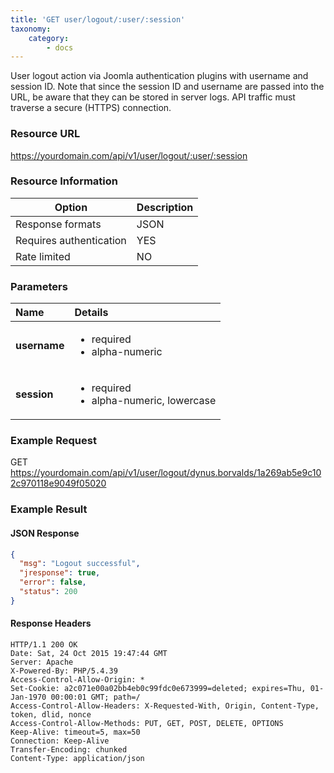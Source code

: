 ```yaml
---
title: 'GET user/logout/:user/:session'
taxonomy:
    category:
        - docs
---
```


User logout action via Joomla authentication plugins with username and session ID. Note that since the session ID and username are passed into the URL, be aware that they can be stored in server logs. API traffic must traverse a secure (HTTPS) connection.

### Resource URL
https://yourdomain.com/api/v1/user/logout/:user/:session

### Resource Information

| Option | Description |
| ------ | ----------- |
| Response formats   | JSON |
| Requires authentication | YES |
| Rate limited    | NO |

### Parameters

|  Name  |  Details  |  
|  :-----          |  :-----          |
|  **username** | <ul><li>required</li><li>alpha-numeric</li></ul> |
|  **session** | <ul><li>required</li><li>alpha-numeric, lowercase</li></ul> |


### Example Request

GET
https://yourdomain.com/api/v1/user/logout/dynus.borvalds/1a269ab5e9c102c970118e9049f05020

### Example Result

#### JSON Response

```json
{
  "msg": "Logout successful",
  "jresponse": true,
  "error": false,
  "status": 200
}
```
#### Response Headers
```
HTTP/1.1 200 OK
Date: Sat, 24 Oct 2015 19:47:44 GMT
Server: Apache
X-Powered-By: PHP/5.4.39
Access-Control-Allow-Origin: *
Set-Cookie: a2c071e00a02bb4eb0c99fdc0e673999=deleted; expires=Thu, 01-Jan-1970 00:00:01 GMT; path=/
Access-Control-Allow-Headers: X-Requested-With, Origin, Content-Type, token, dlid, nonce
Access-Control-Allow-Methods: PUT, GET, POST, DELETE, OPTIONS
Keep-Alive: timeout=5, max=50
Connection: Keep-Alive
Transfer-Encoding: chunked
Content-Type: application/json
```